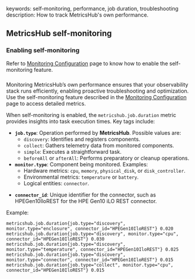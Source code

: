 keywords: self-monitoring, performance, job duration, troubleshooting
description: How to track MetricsHub's own performance.

## MetricsHub self-monitoring

 



### Enabling self-monitoring

Refer to [Monitoring Configuration](../configuration/configure-monitoring.md#self-monitoring) page to know how to enable the self-monitoring feature.

### 

Monitoring MetricsHub’s own performance ensures that your observability stack runs efficiently, enabling proactive troubleshooting and optimization. Use the self-monitoring feature described in the [Monitoring Configuration](../configuration/configure-monitoring.md#self-monitoring) page to access detailed metrics. 

When self-monitoring is enabled, the `metricshub.job.duration` metric provides insights into task execution times. Key tags include:

* **`job.type`**: Operation performed by **MetricsHub**. Possible values are:
  * `discovery`: Identifies and registers components.
  * `collect`: Gathers telemetry data from monitored components.
  * `simple`: Executes a straightforward task.
  * `beforeAll` or `afterAll`: Performs preparatory or cleanup operations.
* **`monitor.type`**: Component being monitored. Examples:
    * Hardware metrics: `cpu`, `memory`, `physical_disk`, or `disk_controller`.
    * Environmental metrics: `temperature` or `battery`.
    * Logical entities: `connector`.
- **`connector_id`**: Unique identifier for the connector, such as HPEGen10IloREST for the HPE Gen10 iLO REST connector.

Example:

```
metricshub.job.duration{job.type="discovery", monitor.type="enclosure", connector_id="HPEGen10IloREST"} 0.020
metricshub.job.duration{job.type="discovery", monitor.type="cpu", connector_id="HPEGen10IloREST"} 0.030
metricshub.job.duration{job.type="discovery", monitor.type="temperature", connector_id="HPEGen10IloREST"} 0.025
metricshub.job.duration{job.type="discovery", monitor.type="connector", connector_id="HPEGen10IloREST"} 0.015
metricshub.job.duration{job.type="collect", monitor.type="cpu", connector_id="HPEGen10IloREST"} 0.015
```
